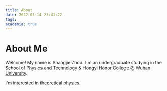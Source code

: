```yaml
---
title: About
date: 2022-03-14 23:41:22
tags:
academia: true
---
```

# About Me
Welcome! My name is Shangjie Zhou. I'm an undergraduate studying in the [School of Physics and Technology](https://physics.whu.edu.cn/) & [Hongyi Honor College](https://hyxt.whu.edu.cn/) @ [Wuhan University](https://www.whu.edu.cn/).

I'm interested in theoretical physics.